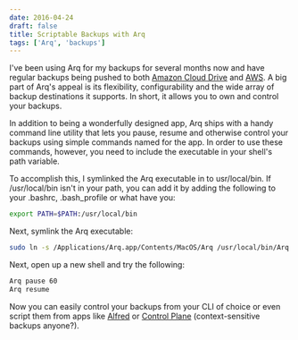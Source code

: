 ```yaml
---
date: 2016-04-24
draft: false
title: Scriptable Backups with Arq
tags: ['Arq', 'backups']
---
```


I've been using Arq for my backups for several months now and have regular backups being pushed to both [Amazon Cloud Drive](https://www.amazon.com/clouddrive) and [AWS](https://aws.amazon.com). A big part of Arq's appeal is its flexibility, configurability and the wide array of backup destinations it supports. In short, it allows you to own and control your backups.<!-- excerpt -->

In addition to being a wonderfully designed app, Arq ships with a handy command line utility that lets you pause, resume and otherwise control your backups using simple commands named for the app. In order to use these commands, however, you need to include the executable in your shell's path variable.

To accomplish this, I symlinked the Arq executable in to usr/local/bin. If /usr/local/bin isn't in your path, you can add it by adding the following to your .bashrc, .bash_profile or what have you:

```bash
export PATH=$PATH:/usr/local/bin
```

Next, symlink the Arq executable:

```bash
sudo ln -s /Applications/Arq.app/Contents/MacOS/Arq /usr/local/bin/Arq
```

Next, open up a new shell and try the following:

```bash
Arq pause 60
Arq resume
```

Now you can easily control your backups from your CLI of choice or even script them from apps like [Alfred](https://www.alfredapp.com/) or [Control Plane](http://www.controlplaneapp.com/) (context-sensitive backups anyone?).
